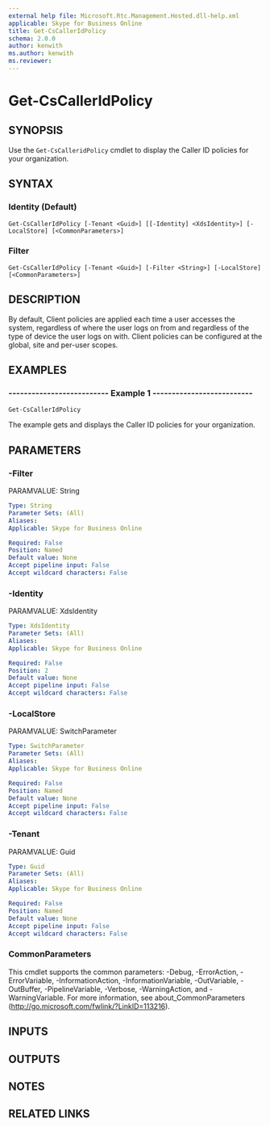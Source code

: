 ```yaml
---
external help file: Microsoft.Rtc.Management.Hosted.dll-help.xml 
applicable: Skype for Business Online
title: Get-CsCallerIdPolicy
schema: 2.0.0
author: kenwith
ms.author: kenwith
ms.reviewer:
---
```


# Get-CsCallerIdPolicy

## SYNOPSIS
Use the `Get-CsCalleridPolicy` cmdlet to display the Caller ID policies for your organization.

## SYNTAX

### Identity (Default)
```
Get-CsCallerIdPolicy [-Tenant <Guid>] [[-Identity] <XdsIdentity>] [-LocalStore] [<CommonParameters>]
```

### Filter
```
Get-CsCallerIdPolicy [-Tenant <Guid>] [-Filter <String>] [-LocalStore] [<CommonParameters>]
```

## DESCRIPTION
By default, Client policies are applied each time a user accesses the system, regardless of where the user logs on from and regardless of the type of device the user logs on with. Client policies can be configured at the global, site and per-user scopes.


## EXAMPLES

### -------------------------- Example 1 --------------------------
```
Get-CsCallerIdPolicy
```

The example gets and displays the Caller ID policies for your organization.


## PARAMETERS

### -Filter
PARAMVALUE: String

```yaml
Type: String
Parameter Sets: (All)
Aliases: 
Applicable: Skype for Business Online

Required: False
Position: Named
Default value: None
Accept pipeline input: False
Accept wildcard characters: False
```

### -Identity
PARAMVALUE: XdsIdentity

```yaml
Type: XdsIdentity
Parameter Sets: (All)
Aliases: 
Applicable: Skype for Business Online

Required: False
Position: 2
Default value: None
Accept pipeline input: False
Accept wildcard characters: False
```

### -LocalStore
PARAMVALUE: SwitchParameter

```yaml
Type: SwitchParameter
Parameter Sets: (All)
Aliases: 
Applicable: Skype for Business Online

Required: False
Position: Named
Default value: None
Accept pipeline input: False
Accept wildcard characters: False
```

### -Tenant
PARAMVALUE: Guid

```yaml
Type: Guid
Parameter Sets: (All)
Aliases: 
Applicable: Skype for Business Online

Required: False
Position: Named
Default value: None
Accept pipeline input: False
Accept wildcard characters: False
```

### CommonParameters
This cmdlet supports the common parameters: -Debug, -ErrorAction, -ErrorVariable, -InformationAction, -InformationVariable, -OutVariable, -OutBuffer, -PipelineVariable, -Verbose, -WarningAction, and -WarningVariable. For more information, see about_CommonParameters (http://go.microsoft.com/fwlink/?LinkID=113216).

## INPUTS

## OUTPUTS

## NOTES

## RELATED LINKS

